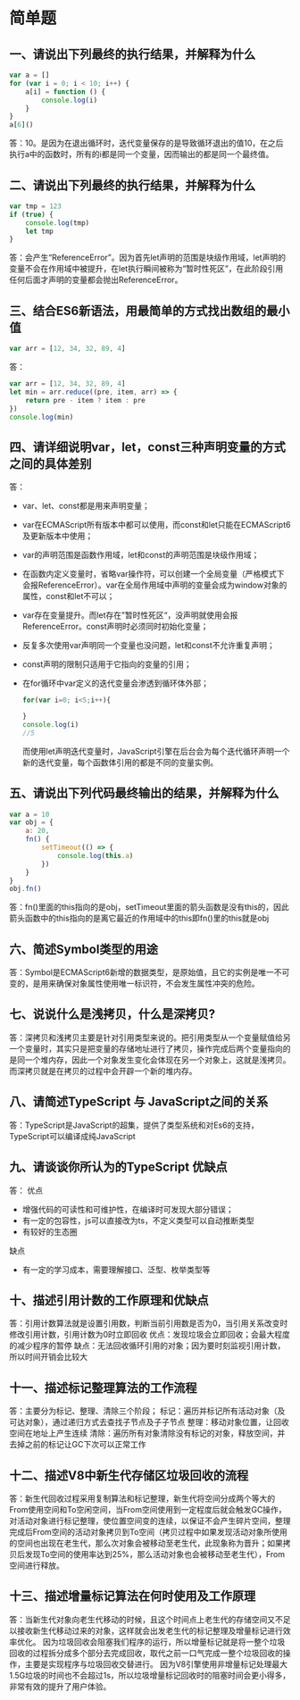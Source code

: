 # 简单题

## 一、请说出下列最终的执行结果，并解释为什么

```js
var a = []
for (var i = 0; i < 10; i++) {
    a[i] = function () {
        console.log(i)
    }
}
a[6]()
```

答：10。是因为在退出循环时，迭代变量保存的是导致循环退出的值10，在之后执行a中的函数时，所有的i都是同一个变量，因而输出的都是同一个最终值。

## 二、请说出下列最终的执行结果，并解释为什么

```js
var tmp = 123
if (true) {
    console.log(tmp)
    let tmp
}
```

答：会产生“ReferenceError”。因为首先let声明的范围是块级作用域，let声明的变量不会在作用域中被提升，在let执行瞬间被称为“暂时性死区”，在此阶段引用任何后面才声明的变量都会抛出ReferenceError。

## 三、结合ES6新语法，用最简单的方式找出数组的最小值

```js
var arr = [12, 34, 32, 89, 4]
```

答：

```js
var arr = [12, 34, 32, 89, 4]
let min = arr.reduce((pre, item, arr) => {
    return pre - item ? item : pre
})
console.log(min)
```

## 四、请详细说明var，let，const三种声明变量的方式之间的具体差别

答：

- var、let、const都是用来声明变量；
- var在ECMAScript所有版本中都可以使用，而const和let只能在ECMAScript6及更新版本中使用；
- var的声明范围是函数作用域，let和const的声明范围是块级作用域；
- 在函数内定义变量时，省略var操作符，可以创建一个全局变量（严格模式下会报ReferenceError）。var在全局作用域中声明的变量会成为window对象的属性，const和let不可以；
- var存在变量提升。而let存在”暂时性死区“，没声明就使用会报ReferenceError。const声明时必须同时初始化变量；
- 反复多次使用var声明同一个变量也没问题，let和const不允许重复声明；
- const声明的限制只适用于它指向的变量的引用；
- 在for循环中var定义的迭代变量会渗透到循环体外部；
  
  ```js
  for(var i=0; i<5;i++){

  }
  console.log(i)
  //5
  ```

  而使用let声明迭代变量时，JavaScript引擎在后台会为每个迭代循环声明一个新的迭代变量，每个函数体引用的都是不同的变量实例。

## 五、请说出下列代码最终输出的结果，并解释为什么

```js
var a = 10
var obj = {
    a: 20,
    fn() {
        setTimeout(() => {
            console.log(this.a)
        })
    }
}
obj.fn()
```

答：fn()里面的this指向的是obj，setTimeout里面的箭头函数是没有this的，因此箭头函数中的this指向的是离它最近的作用域中的this即fn()里的this就是obj

## 六、简述Symbol类型的用途

答：Symbol是ECMAScript6新增的数据类型，是原始值，且它的实例是唯一不可变的，是用来确保对象属性使用唯一标识符，不会发生属性冲突的危险。

## 七、说说什么是浅拷贝，什么是深拷贝?

答：深拷贝和浅拷贝主要是针对引用类型来说的。把引用类型从一个变量赋值给另一个变量时，其实只是把变量的存储地址进行了拷贝，操作完成后两个变量指向的是同一个堆内存，因此一个对象发生变化会体现在另一个对象上，这就是浅拷贝。
而深拷贝就是在拷贝的过程中会开辟一个新的堆内存。

## 八、请简述TypeScript 与 JavaScript之间的关系

答：TypeScript是JavaScript的超集，提供了类型系统和对Es6的支持，TypeScript可以编译成纯JavaScript

## 九、请谈谈你所认为的TypeScript 优缺点

答：
优点

- 增强代码的可读性和可维护性，在编译时可发现大部分错误；
- 有一定的包容性，js可以直接改为ts，不定义类型可以自动推断类型
- 有较好的生态圈

缺点

- 有一定的学习成本，需要理解接口、泛型、枚举类型等

## 十、描述引用计数的工作原理和优缺点

答：引用计数算法就是设置引用数，判断当前引用数是否为0，当引用关系改变时修改引用计数，引用计数为0时立即回收
优点：发现垃圾会立即回收；会最大程度的减少程序的暂停
缺点：无法回收循环引用的对象；因为要时刻监视引用计数，所以时间开销会比较大

## 十一、描述标记整理算法的工作流程

答：主要分为标记、整理、清除三个阶段；
标记：遍历并标记所有活动对象（及可达对象），通过递归方式去查找子节点及子子节点
整理：移动对象位置，让回收空间在地址上产生连续
清除：遍历所有对象清除没有标记的对象，释放空间，并去掉之前的标记让GC下次可以正常工作

## 十二、描述V8中新生代存储区垃圾回收的流程

答：新生代回收过程采用复制算法和标记整理，新生代将空间分成两个等大的From使用空间和To空闲空间，当From空间使用到一定程度后就会触发GC操作，对活动对象进行标记整理，使位置空间变的连续，以保证不会产生碎片空间，整理完成后From空间的活动对象拷贝到To空间（拷贝过程中如果发现活动对象所使用的空间也出现在老生代，那么次对象会被移动至老生代，此现象称为晋升；如果拷贝后发现To空间的使用率达到25%，那么活动对象也会被移动至老生代），From空间进行释放。

## 十三、描述增量标记算法在何时使用及工作原理

答：当新生代对象向老生代移动的时候，且这个时间点上老生代的存储空间又不足以接收新生代移动过来的对象，这样就会出发老生代的标记整理及增量标记进行效率优化。
因为垃圾回收会阻塞我们程序的运行，所以增量标记就是将一整个垃圾回收的过程拆分成多个部分去完成回收，取代之前一口气完成一整个垃圾回收的操作，主要是实现程序与垃圾回收交替进行。
因为V8引擎使用非增量标记处理最大1.5G垃圾的时间也不会超过1s，所以垃圾增量标记回收时的阻塞时间会更小得多，非常有效的提升了用户体验。
